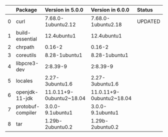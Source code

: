 <!-- markdown-link-check-disable -->

|    | Package           | Version in 5.0.0         | Version in 6.0.0         | Status   |
|---:|:------------------|:-------------------------|:-------------------------|:---------|
|  0 | curl              | 7.68.0-1ubuntu2.12       | 7.68.0-1ubuntu2.18       | UPDATED  |
|  1 | build-essential   | 12.4ubuntu1              | 12.4ubuntu1              |          |
|  2 | chrpath           | 0.16-2                   | 0.16-2                   |          |
|  3 | coreutils         | 8.28-1ubuntu1            | 8.28-1ubuntu1            |          |
|  4 | libpcre3-dev      | 2:8.39-9                 | 2:8.39-9                 |          |
|  5 | locales           | 2.27-3ubuntu1.6          | 2.27-3ubuntu1.6          |          |
|  6 | openjdk-11-jdk    | 11.0.11+9-0ubuntu2~18.04 | 11.0.11+9-0ubuntu2~18.04 |          |
|  7 | protobuf-compiler | 3.0.0-9.1ubuntu1         | 3.0.0-9.1ubuntu1         |          |
|  8 | tar               | 1.29b-2ubuntu0.2         | 1.29b-2ubuntu0.2         |          |